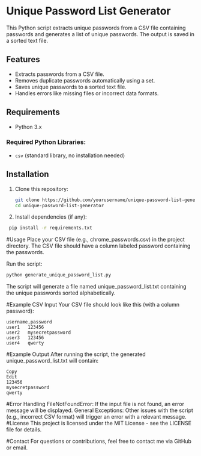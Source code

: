 # Unique Password List Generator

This Python script extracts unique passwords from a CSV file containing passwords and generates a list of unique passwords. The output is saved in a sorted text file.

## Features
- Extracts passwords from a CSV file.
- Removes duplicate passwords automatically using a set.
- Saves unique passwords to a sorted text file.
- Handles errors like missing files or incorrect data formats.

## Requirements
- Python 3.x

### Required Python Libraries:
- `csv` (standard library, no installation needed)

## Installation

1. Clone this repository:
   ```bash
   git clone https://github.com/yourusername/unique-password-list-generator.git
   cd unique-password-list-generator
   ```
2. Install dependencies (if any):
  ```bash
   pip install -r requirements.txt
   ```
#Usage
Place your CSV file (e.g., chrome_passwords.csv) in the project directory. The CSV file should have a column labeled password containing the passwords.

Run the script:

```bash
python generate_unique_password_list.py
```
The script will generate a file named unique_password_list.txt containing the unique passwords sorted alphabetically.

#Example CSV Input
Your CSV file should look like this (with a column password):
```csv
username,password
user1	123456
user2	mysecretpassword
user3	123456
user4	qwerty
```
#Example Output
After running the script, the generated unique_password_list.txt will contain:
```csv
Copy
Edit
123456
mysecretpassword
qwerty
```
#Error Handling
FileNotFoundError: If the input file is not found, an error message will be displayed.
General Exceptions: Other issues with the script (e.g., incorrect CSV format) will trigger an error with a relevant message.
#License
This project is licensed under the MIT License - see the LICENSE file for details.

#Contact
For questions or contributions, feel free to contact me via GitHub or email.
